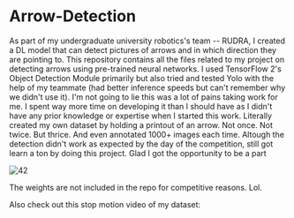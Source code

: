 # Arrow-Detection
As part of my undergraduate university robotics's team -- RUDRA, I created a DL model that can detect pictures of arrows and in which direction they are pointing to. This repository contains all the files related to my project on detecting arrows using pre-trained neural networks. I used TensorFlow 2's Object Detection Module primarily but also tried and tested Yolo with the help of my teammate (had better inference speeds but can't remember why we didn't use it). I'm not going to lie this was a lot of pains taking work for me. I spent way more time on developing it than I should have as I didn't have any prior knowledge or expertise when I started this work. Literally created my own dataset by holding a printout of an arrow. Not once. Not twice. But thrice. And even annotated 1000+ images each time. Altough the detection didn't work as expected by the day of the competition, still got learn a ton by doing this project. Glad I got the opportunity to be a part 

![42](https://user-images.githubusercontent.com/53865153/213199274-8e351eb5-9671-4b6a-b63e-7fcf9fd109bd.jpg)

The weights are not included in the repo for competitive reasons. Lol. 

Also check out this stop motion video of my dataset: 
